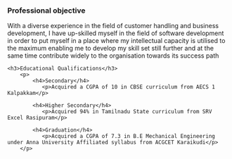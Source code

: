 <!DOCTYPE html>

<head>
    <meta charset="UTF-8">
    <meta name="viewport" content="width=device-width, initial-scale=1.0">
    <title>My Profile</title>
</head>
<body>
     <h3>Professional objective</h3>
        <p>With a diverse experience in the field of customer handling and business development, I have up-skilled myself in the field of software development in order to put myself in a place where my intellectual capacity is utilised to the maximum enabling me to develop my skill set still further and at the same time contribute widely to the organisation towards its success path  </p>
    
    <h3>Educational Qualifications</h3>
        <p>
            <h4>Secondary</h4>
               <p>Acquired a CGPA of 10 in CBSE curriculum from AECS 1 Kalpakkam</p>

            <h4>Higher Secondary</h4>
               <p>Acquired 94% in Tamilnadu State curriculum from SRV Excel Rasipuram</p>
               
            <h4>Graduation</h4>
               <p>Acquired a CGPA of 7.3 in B.E Mechanical Engineering  under Anna University Affiliated syllabus from ACGCET Karaikudi</p>
        </p>
</body>
</html>
